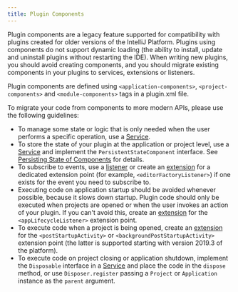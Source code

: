 ```yaml
---
title: Plugin Components
---
```


Plugin components are a legacy feature supported for compatibility with plugins created for older versions of the
IntelliJ Platform. Plugins using components do not support dynamic loading (the ability to install, update and
uninstall plugins without restarting the IDE). When writing new plugins, you should avoid creating components,
and you should migrate existing components in your plugins to services, extensions or listeners.

Plugin components are defined using `<application-components>`, `<project-components>` and `<module-components>`
tags in a plugin.xml file. 

To migrate your code from components to more modern APIs, please use the following guidelines:

  * To manage some state or logic that is only needed when the user performs a specific operation,
    use a [Service](plugin_services.md).
  * To store the state of your plugin at the application or project level, use a [Service](plugin_services.md)
    and implement the `PersistentStateComponent` interface. See [Persisting State of Components](/basics/persisting_state_of_components.md) for details.
  * To subscribe to events, use a [listener](plugin_listeners.md) or create an [extension](plugin_extensions.md) for a dedicated extension point (for example, `<editorFactoryListener>`) if one exists for the event you need to subscribe to.
  * Executing code on application startup should be avoided whenever possible, because it slows down startup.
    Plugin code should only be executed when projects are opened or when the user invokes an action of your plugin. If you can't avoid this, create
    an [extension](plugin_extensions.md) for the `<appLifecycleListener>` extension point.
  * To execute code when a project is being opened, create an [extension](plugin_extensions.md) for the `<postStartupActivity>` or `<backgroundPostStartupActivity>` extension point (the latter is supported starting with version 2019.3 of the platform).
  * To execute code on project closing or application shutdown, implement the `Disposable` interface in a [Service](plugin_services.md)
    and place the code in the `dispose` method, or use `Disposer.register` passing a `Project` or `Application` instance
    as the `parent` argument.
